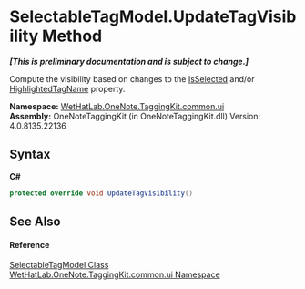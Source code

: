# SelectableTagModel.UpdateTagVisibility Method 
 _**\[This is preliminary documentation and is subject to change.\]**_

Compute the visibility based on changes to the <a href="e3c858bf-127a-e68a-8bb7-6abe110b1125.md">IsSelected</a> and/or <a href="c188c327-b193-b58d-7934-38711725d451.md">HighlightedTagName</a> property.

**Namespace:**&nbsp;<a href="043a9407-ac38-b3ac-7348-a6090af495ad.md">WetHatLab.OneNote.TaggingKit.common.ui</a><br />**Assembly:**&nbsp;OneNoteTaggingKit (in OneNoteTaggingKit.dll) Version: 4.0.8135.22136

## Syntax

**C#**<br />
``` C#
protected override void UpdateTagVisibility()
```


## See Also


#### Reference
<a href="760841c9-4ced-ee7a-9a73-f1ba063f47e7.md">SelectableTagModel Class</a><br /><a href="043a9407-ac38-b3ac-7348-a6090af495ad.md">WetHatLab.OneNote.TaggingKit.common.ui Namespace</a><br />